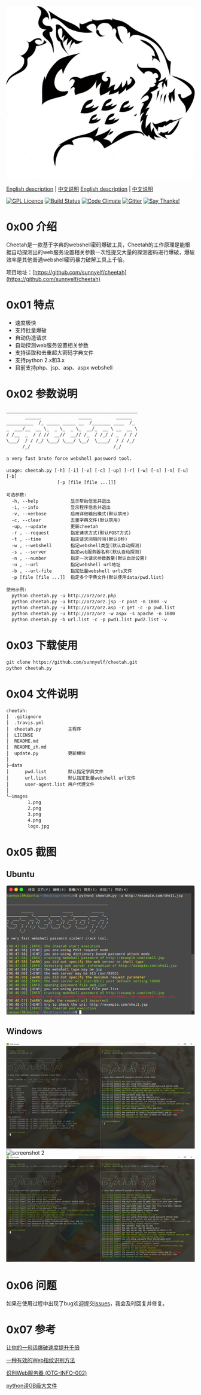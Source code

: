 ![cheetah logo](images/logo.jpg)

[English description](README.md) | [中文说明](README_zh.md)
[English description](README.md) | [中文说明](README_zh.md)

[![GPL Licence](https://badges.frapsoft.com/os/gpl/gpl.svg?v=103)](https://opensource.org/licenses/GPL-3.0/) 
[![Build Status](https://travis-ci.org/sunnyelf/cheetah.svg?branch=master)](https://travis-ci.org/sunnyelf/cheetah)
[![Code Climate](https://codeclimate.com/github/sunnyelf/cheetah/badges/gpa.svg)](https://codeclimate.com/github/sunnyelf/cheetah)
[![Gitter](https://badges.gitter.im/Join%20Chat.svg)](https://gitter.im/cheetah-community/)
[![Say Thanks!](https://img.shields.io/badge/Say%20Thanks-!-1EAEDB.svg)](https://saythanks.io/to/sunnyelf)

# 0x00 介绍 #
Cheetah是一款基于字典的webshell密码爆破工具，Cheetah的工作原理是能根据自动探测出的web服务设置相关参数一次性提交大量的探测密码进行爆破，爆破效率是其他普通webshell密码暴力破解工具上千倍。

项目地址：[https://github.com/sunnyelf/cheetah](https://github.com/sunnyelf/cheetah)

# 0x01 特点 #

- 速度极快
- 支持批量爆破
- 自动伪造请求
- 自动探测web服务设置相关参数
- 支持读取和去重超大密码字典文件
- 支持python 2.x和3.x
- 目前支持php、jsp、asp、aspx webshell

# 0x02 参数说明 #


	_________________________________________________
	       ______              _____         ______
	__________  /_ _____ _____ __  /_______ ____  /_
	_  ___/__  __ \_  _ \_  _ \_  __/_  __ \ __  __ \
	/ /__  _  / / //  __//  __// /_  / /_/ / _  / / /
	\___/  / / /_/ \___/ \___/ \__/  \____/  / / /_/
	      /_/                               /_/
	
	a very fast brute force webshell password tool.
	
	usage: cheetah.py [-h] [-i] [-v] [-c] [-up] [-r] [-w] [-s] [-n] [-u] [-b]
	                   [-p [file [file ...]]]
	
	可选参数:
	  -h, --help            显示帮助信息并退出
	  -i, --info            显示程序信息并退出
	  -v, --verbose         启用详细输出模式(默认禁用)
	  -c, --clear           去重字典文件(默认禁用)
	  -up, --update         更新cheetah
	  -r , --request        指定请求方式(默认POST方式)
	  -t , --time           指定请求间隔时间(默认0秒)
	  -w , --webshell       指定webshell类型(默认自动探测)
	  -s , --server         指定web服务器名称(默认自动探测)
	  -n , --number         指定一次请求参数数量(默认自动设置)
	  -u , --url            指定webshell url地址
	  -b , --url-file       指定批量webshell urls文件
	  -p [file [file ...]]  指定多个字典文件(默认使用data/pwd.list)
	
	使用示例:
	  python cheetah.py -u http://orz/orz.php
	  python cheetah.py -u http://orz/orz.jsp -r post -n 1000 -v
	  python cheetah.py -u http://orz/orz.asp -r get -c -p pwd.list
	  python cheetah.py -u http://orz/orz -w aspx -s apache -n 1000
	  python cheetah.py -b url.list -c -p pwd1.list pwd2.list -v

# 0x03 下载使用 #

	git clone https://github.com/sunnyelf/cheetah.git
	python cheetah.py 

# 0x04 文件说明 #

	cheetah:
	│  .gitignore
	│  .travis.yml
	│  cheetah.py          主程序
	│  LICENSE
	│  README.md
	│  README_zh.md
	│  update.py           更新模块
	│
	├─data
	│      pwd.list        默认指定字典文件
	│      url.list        默认指定批量webshell url文件
	│      user-agent.list 用户代理文件
	│
	└─images
	        1.png
	        2.png
	        3.png
	        4.png
	        logo.jpg

# 0x05 截图 #

## Ubuntu
![screenshot 4](images/4.png)

## Windows
![screenshot 1](images/1.png)
![screenshot 2](iamges/2.png)
![screenshot 3](images/3.png)

# 0x06 问题 #

如果在使用过程中出现了bug欢迎提交[issues](https://github.com/sunnyelf/cheetah/issues)，我会及时回复并修复。

# 0x07 参考 #

[让你的一句话爆破速度提升千倍](https://www.t00ls.net/articles-36985.html)

[一种有效的Web指纹识别方法](http://journal.ucas.ac.cn/CN/abstract/abstract12402.shtml)

[识别Web服务器 (OTG-INFO-002)](https://kennel209.gitbooks.io/owasp-testing-guide-v4/content/zh/web_application_security_testing/fingerprint_web_server_otg-info-002.html)

[python读GB级大文件](https://github.com/Shuang0420/Shuang0420.github.io/wiki/python%E8%AF%BBGB%E7%BA%A7%E5%A4%A7%E6%96%87%E4%BB%B6)
